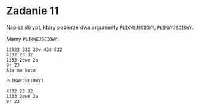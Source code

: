 # Zadanie 11

Napisz skrypt, który pobierze dwa argumenty `PLIKWEJSCIOWY`, `PLIKWYJSCIOWY`.

Mamy `PLIKWEJSCIOWY`:
```
12323 332 33w 434 532
4332 23 32
1333 2ewe 2a
9r 23
Ala ma kota
```
`PLIKWYJSCIOWY1`
```
4332 23 32
1333 2ewe 2a
9r 23
```